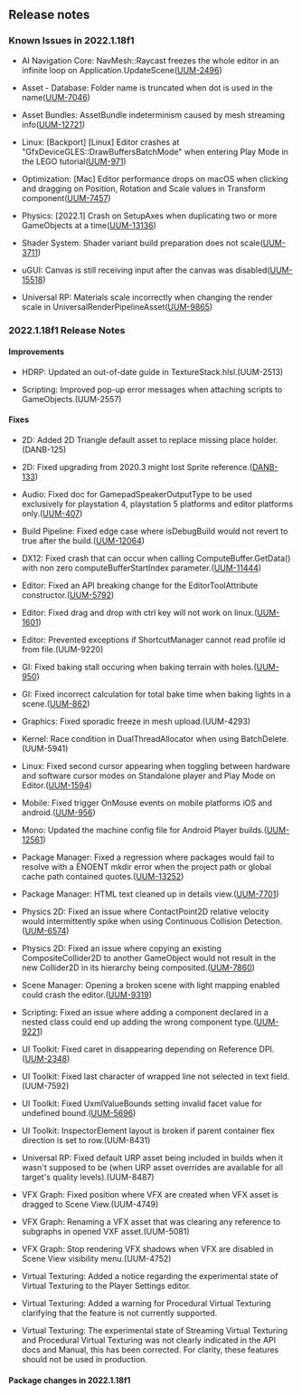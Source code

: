 ## Release notes

### Known Issues in 2022.1.18f1

-   AI Navigation Core: NavMesh::Raycast freezes the whole editor in an infinite loop on Application.UpdateScene([UUM-2496](https://issuetracker.unity3d.com/issues/navmesh-raycast-freezes-the-whole-editor-in-an-infinite-loop-on-application-dot-updatescene))

-   Asset - Database: Folder name is truncated when dot is used in the name([UUM-7046](https://issuetracker.unity3d.com/issues/folder-name-is-truncated-when-dot-is-used-in-the-name))

-   Asset Bundles: AssetBundle indeterminism caused by mesh streaming info([UUM-12721](https://issuetracker.unity3d.com/issues/assetbundle-indeterminism-caused-by-mesh-streaming-info))

-   Linux: \[Backport\] \[Linux\] Editor crashes at \"GfxDeviceGLES::DrawBuffersBatchMode\" when entering Play Mode in the LEGO tutorial([UUM-971](https://issuetracker.unity3d.com/issues/backport-linux-editor-crashes-at-gfxdevicegles-drawbuffersbatchmode-when-entering-play-mode-in-the-lego-tutorial))

-   Optimization: \[Mac\] Editor performance drops on macOS when clicking and dragging on Position, Rotation and Scale values in Transform component([UUM-7457](https://issuetracker.unity3d.com/issues/mac-editor-performance-drops-on-macos-when-clicking-and-dragging-on-position-rotation-and-scale-values-in-transform-component))

-   Physics: \[2022.1\] Crash on SetupAxes when duplicating two or more GameObjects at a time([UUM-13136](https://issuetracker.unity3d.com/issues/2022-dot-1-crash-on-setupaxes-when-duplicating-two-or-more-gameobjects-at-a-time))

-   Shader System: Shader variant build preparation does not scale([UUM-3711](https://issuetracker.unity3d.com/issues/shader-variant-build-preparation-does-not-scale))

-   uGUI: Canvas is still receiving input after the canvas was disabled([UUM-15518](https://issuetracker.unity3d.com/issues/canvas-is-still-receiving-input-after-the-canvas-was-disabled))

-   Universal RP: Materials scale incorrectly when changing the render scale in UniversalRenderPipelineAsset([UUM-9865](https://issuetracker.unity3d.com/issues/materials-scale-incorrectly-when-changing-the-render-scale-in-universalrenderpipelineasset))

### 2022.1.18f1 Release Notes

#### Improvements

-   HDRP: Updated an out-of-date guide in TextureStack.hlsl.(UUM-2513)

-   Scripting: Improved pop-up error messages when attaching scripts to GameObjects.(UUM-2557)

#### Fixes

-   2D: Added 2D Triangle default asset to replace missing place holder.(DANB-125)

-   2D: Fixed upgrading from 2020.3 might lost Sprite reference.([DANB-133](https://issuetracker.unity3d.com/issues/importer-textureimporter-generated-inconsistent-result-for-asset-when-importing-assets-from-unity-2020-dot-3))

-   Audio: Fixed doc for GamepadSpeakerOutputType to be used exclusively for playstation 4, playstation 5 platforms and editor platforms only.([UUM-407](https://issuetracker.unity3d.com/issues/error-gamepadspeakeroutputtype-does-not-exist-in-the-namespace-unityengine-occurs-in-the-console-when-building-a-project))

-   Build Pipeline: Fixed edge case where isDebugBuild would not revert to true after the build.([UUM-12064](https://issuetracker.unity3d.com/issues/isdebugbuild-returns-false-in-the-editor-when-its-value-is-checked-after-a-build-1))

-   DX12: Fixed crash that can occur when calling ComputeBuffer.GetData() with non zero computeBufferStartIndex parameter.([UUM-11444](https://issuetracker.unity3d.com/issues/crash-on-play-when-getdata-attempts-a-partial-read-on-directx12-dx12))

-   Editor: Fixed an API breaking change for the EditorToolAttribute constructor.([UUM-5792](https://issuetracker.unity3d.com/issues/editortoolattribute-changed-incompatibly))

-   Editor: Fixed drag and drop with ctrl key will not work on linux.([UUM-1601](https://issuetracker.unity3d.com/issues/linux-ghost-assets-are-left-in-the-scene-while-drag-and-dropping-prefabs-to-scene-while-holding-ctrl-key))

-   Editor: Prevented exceptions if ShortcutManager cannot read profile id from file.(UUM-9220)

-   GI: Fixed baking stall occuring when baking terrain with holes.([UUM-950](https://issuetracker.unity3d.com/issues/backport-plm-baking-stalls-with-terrains-containing-lots-of-holes))

-   GI: Fixed incorrect calculation for total bake time when baking lights in a scene.([UUM-862](https://issuetracker.unity3d.com/issues/backport-gpu-plm-total-bake-time-shows-unrealistically-low-baking-time))

-   Graphics: Fixed sporadic freeze in mesh upload.(UUM-4293)

-   Kernel: Race condition in DualThreadAllocator when using BatchDelete.(UUM-5941)

-   Linux: Fixed second cursor appearing when toggling between hardware and software cursor modes on Standalone player and Play Mode on Editor.([UUM-1594](https://issuetracker.unity3d.com/issues/linux-second-cursor-appears-in-build-after-setting-cursor-visibility-to-false-and-true-while-using-cursormode-dot-forcesoftware-1))

-   Mobile: Fixed trigger OnMouse events on mobile platforms iOS and android.([UUM-956](https://issuetracker.unity3d.com/issues/backport-ios-android-onmouse-events-are-not-triggered-on-mobile-builds))

-   Mono: Updated the machine config file for Android Player builds.([UUM-12561](https://issuetracker.unity3d.com/issues/android-webrequest-dot-create-cause-an-exception-when-mono-is-used))

-   Package Manager: Fixed a regression where packages would fail to resolve with a ENOENT mkdir error when the project path or global cache path contained quotes.([UUM-13252](https://issuetracker.unity3d.com/issues/package-manager-enoent-no-such-file-or-directory-mkdir))

-   Package Manager: HTML text cleaned up in details view.([UUM-7701](https://issuetracker.unity3d.com/issues/package-manager-release-details-of-assets-include-html-tags))

-   Physics 2D: Fixed an issue where ContactPoint2D relative velocity would intermittently spike when using Continuous Collision Detection.([UUM-6574](https://issuetracker.unity3d.com/issues/relative-velocity-spikes-when-there-are-a-lot-of-rigidbody2d-gameobjects-with-collision-detection-set-to-continuous))

-   Physics 2D: Fixed an issue where copying an existing CompositeCollider2D to another GameObject would not result in the new Collider2D in its hierarchy being composited.([UUM-7860](https://issuetracker.unity3d.com/issues/painting-tilemap-crashes-when-tilemap-collider-2d-is-used-by-composite-and-composite-collider-2d-are-copied))

-   Scene Manager: Opening a broken scene with light mapping enabled could crash the editor.([UUM-9319](https://issuetracker.unity3d.com/issues/scene-causes-editor-crash-when-specific-lighting-data-asset-is-used))

-   Scripting: Fixed an issue where adding a component declared in a nested class could end up adding the wrong component type.([UUM-9221](https://issuetracker.unity3d.com/issues/the-wrong-component-slash-class-gets-added-when-adding-a-nested-class-via-script-that-has-a-duplicate-class-elsewhere))

-   UI Toolkit: Fixed caret in disappearing depending on Reference DPI.([UUM-2348](https://issuetracker.unity3d.com/issues/caret-in-ui-builder-text-field-with-high-reference-dpi-does-not-always-appear-when-typing))

-   UI Toolkit: Fixed last character of wrapped line not selected in text field.(UUM-7592)

-   UI Toolkit: Fixed UxmlValueBounds setting invalid facet value for undefined bound.([UUM-5696](https://issuetracker.unity3d.com/issues/xmlschemaexception-error-appears-when-creating-uidocument-in-ui-toolkit-1))

-   UI Toolkit: InspectorElement layout is broken if parent container flex direction is set to row.(UUM-8431)

-   Universal RP: Fixed default URP asset being included in builds when it wasn\'t supposed to be (when URP asset overrides are available for all target\'s quality levels).(UUM-8487)

-   VFX Graph: Fixed position where VFX are created when VFX asset is dragged to Scene View.(UUM-4749)

-   VFX Graph: Renaming a VFX asset that was clearing any reference to subgraphs in opened VXF asset.(UUM-5081)

-   VFX Graph: Stop rendering VFX shadows when VFX are disabled in Scene View visibility menu.(UUM-4752)

-   Virtual Texturing: Added a notice regarding the experimental state of Virtual Texturing to the Player Settings editor.

-   Virtual Texturing: Added a warning for Procedural Virtual Texturing clarifying that the feature is not currently supported.

-   Virtual Texturing: The experimental state of Streaming Virtual Texturing and Procedural Virtual Texturing was not clearly indicated in the API docs and Manual, this has been corrected. For clarity, these features should not be used in production.

#### Package changes in 2022.1.18f1
